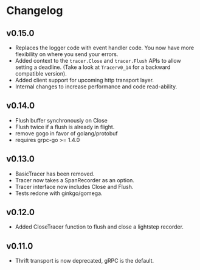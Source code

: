 # Changelog

## v0.15.0
* Replaces the logger code with event handler code. You now have more flexibility on where you send your errors.
* Added context to the `tracer.Close` and `tracer.Flush` APIs to allow setting a deadline. (Take a look at `Tracerv0_14` for a backward compatible version).
* Added client support for upcoming http transport layer.
* Internal changes to increase performance and code read-ability.

## v0.14.0
* Flush buffer synchronously on Close
* Flush twice if a flush is already in flight.
* remove gogo in favor of golang/protobuf
* requires grpc-go >= 1.4.0

## v0.13.0
* BasicTracer has been removed.
* Tracer now takes a SpanRecorder as an option.
* Tracer interface now includes Close and Flush.
* Tests redone with ginkgo/gomega.

## v0.12.0 
* Added CloseTracer function to flush and close a lightstep recorder.

## v0.11.0 
* Thrift transport is now deprecated, gRPC is the default.